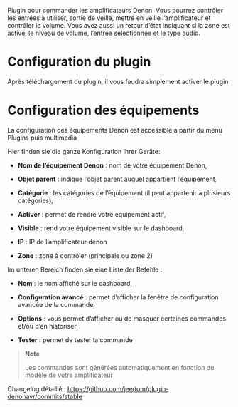Plugin pour commander les amplificateurs Denon. Vous pourrez contrôler
les entrées à utiliser, sortie de veille, mettre en veille
l’amplificateur et contrôler le volume. Vous avez aussi un retour d’état
indiquant si la zone est active, le niveau de volume, l’entrée
selectionnée et le type audio.

Configuration du plugin 
=======================

Après téléchargement du plugin, il vous faudra simplement activer le
plugin

Configuration des équipements 
=============================

La configuration des équipements Denon est accessible à partir du menu
Plugins puis multimedia

Hier finden sie die ganze Konfiguration Ihrer Geräte:

-   **Nom de l’équipement Denon** : nom de votre équipement Denon,

-   **Objet parent** : indique l’objet parent auquel appartient
    l’équipement,

-   **Catégorie** : les catégories de l’équipement (il peut appartenir à
    plusieurs catégories),

-   **Activer** : permet de rendre votre équipement actif,

-   **Visible** : rend votre équipement visible sur le dashboard,

-   **IP** : IP de l’amplificateur denon

-   **Zone** : zone à contrôler (principale ou zone 2)

Im unteren Bereich finden sie eine Liste der Befehle :

-   **Nom** : le nom affiché sur le dashboard,

-   **Configuration avancé** : permet d’afficher la fenêtre de
    configuration avancée de la commande,

-   **Options** : vous permet d’afficher ou de masquer certaines
    commandes et/ou d’en historiser

-   **Tester** : permet de tester la commande

> **Note**
>
> Les commandes sont générées automatiquement en fonction du modèle de
> votre amplificateur

Changelog détaillé :
<https://github.com/jeedom/plugin-denonavr/commits/stable>
